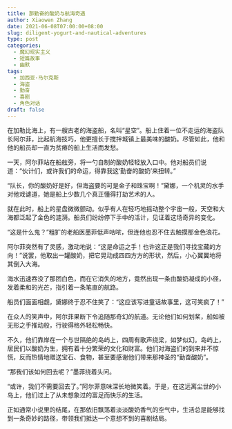 ```yaml
---
title: 那勤奋的酸奶与航海奇遇
author: Xiaowen Zhang
date: 2021-06-08T07:00:00+08:00
slug: diligent-yogurt-and-nautical-adventures
type: post
categories:
  - 魔幻现实主义
  - 短篇故事
  - 幽默
tags:
  - 加西亚·马尔克斯
  - 海盗
  - 勤奋
  - 喜剧
  - 角色对话
draft: false
---
```


在加勒比海上，有一艘古老的海盗船，名叫“星空”。船上住着一位不走运的海盗队长阿尔菲，比起航海技巧，他更擅长于搅拌城镇上最美味的酸奶。尽管如此，他和他的船员却一直为贫瘠的船上生活而发愁。

一天，阿尔菲站在船舷旁，将一勺自制的酸奶轻轻放入口中。他对船员们说道：“伙计们，或许我们的命运，得靠我这‘勤奋的酸奶’来扭转。”

“队长，你的酸奶好是好，但海盗要的可是金子和珠宝啊！”黛娜，一个机灵的水手对他戏谑道，她是船上少数几个真正懂得打劫艺术的人。

就在此时，船上的星盘微微颤动。似乎有人在轻巧地摇动整个宇宙一般，天空和大海都泛起了金色的涟漪。船员们纷纷停下手中的活计，见证着这场奇异的变化。

“这是什么鬼？”粗犷的老船医墨菲低声咕哝，但连他也忍不住去触摸那金色浪花。

阿尔菲突然有了灵感，激动地说：“这是命运之手！也许这正是我们寻找宝藏的方向！”说罢，他取出一罐酸奶，把它晃动成四四方方的形状，然后，小心翼翼地将其倒入大海。

海水迅速吞没了那团白色，而在它消失的地方，竟然出现一条由酸奶凝成的小径，发着柔和的光芒，指引着一条笔直的航路。

船员们面面相觑，黛娜终于忍不住笑了：“这应该写进童话故事里，这可笑疯了！”

在众人的笑声中，阿尔菲果断下令追随那奇幻的航道。无论他们如何划桨，船如被无形之手推动般，行驶得格外轻松畅快。

不久，他们靠岸在一个与世隔绝的岛屿上，四周有歌声绕梁，如梦似幻。岛屿上，居民们以酸奶为生，拥有着十分繁荣的文化和财富。他们对海盗们的到来并不惊慌，反而热情地赠送宝石、食物，甚至要感谢他们带来那神圣的“勤奋酸奶”。

“那我们该如何回去呢？”墨菲挠着头问。

“或许，我们不需要回去了。”阿尔菲意味深长地微笑着。于是，在这远离尘世的小岛上，他们过上了从未想象过的富足而快乐的生活。

正如通常小说里的结尾，在那依旧飘荡着淡淡酸奶香气的空气中，生活总是能够找到一条奇妙的路径，带领我们抵达一个意想不到的喜剧结局。